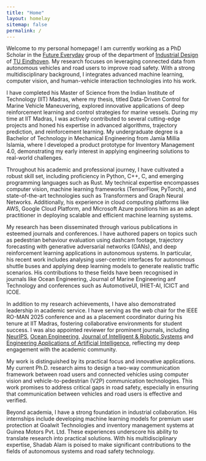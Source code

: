 ```yaml
---
title: "Home"
layout: homelay
sitemap: false
permalink: /
---
```


<style>
code {padding: 6px 8px; font-size: 90%;}
</style>

Welcome to my personal homepage! I am currently working as a PhD Scholar in the [Future Everyday](https://www.tue.nl/en/research/research-groups/future-everyday) group of the department of [Industrial Design](https://www.tue.nl/en/our-university/departments/industrial-design/) of [TU Eindhoven](https://www.tue.nl). My research focuses on leveraging connected data from autonomous vehicles and road users to improve road safety. With a strong multidisciplinary background, I integrates advanced machine learning, computer vision, and human-vehicle interaction technologies into his work.


I have completed his Master of Science from the Indian Institute of Technology (IIT) Madras, where my thesis, titled Data-Driven Control for Marine Vehicle Maneuvering, explored innovative applications of deep reinforcement learning and control strategies for marine vessels. During my time at IIT Madras, I was actively contributed to several cutting-edge projects and honed his expertise in advanced algorithms, trajectory prediction, and reinforcement learning. My undergraduate degree is a Bachelor of Technology in Mechanical Engineering from Jamia Millia Islamia, where I developed a product prototype for Inventory Management 4.0, demonstrating my early interest in applying engineering solutions to real-world challenges.

Throughout his academic and professional journey, I have cultivated a robust skill set, including proficiency in Python, C++, C, and emerging programming languages such as Rust. My technical expertise encompasses computer vision, machine learning frameworks (TensorFlow, PyTorch), and state-of-the-art technologies such as Transformers and Graph Neural Networks. Additionally, his experience in cloud computing platforms like AWS, Google Cloud Platform, and Microsoft Azure positions him as an adept practitioner in deploying scalable and efficient machine learning systems.

My research has been disseminated through various publications in esteemed journals and conferences. I have authored papers on topics such as pedestrian behaviour evaluation using dashcam footage, trajectory forecasting with generative adversarial networks (GANs), and deep reinforcement learning applications in autonomous systems. In particular, his recent work includes analysing user-centric interfaces for autonomous shuttle buses and applying deep learning models to generate realistic traffic scenarios. His contributions to these fields have been recognised in journals like Ocean Engineering, Journal of Marine Engineering anf Technology and conferences such as AutomotiveUI, IHIET-AI, ICICT and ICOE.

In addition to my research achievements, I have also demonstrated leadership in academic service. I have serving as the web chair for the IEEE RO-MAN 2025 conference and as a placement coordinator during his tenure at IIT Madras, fostering collaborative environments for student success. I was also appointed reviewer for prominent journals, including [NeurIPS](https://neurips.cc/), [Ocean Engineering](https://www.sciencedirect.com/journal/ocean-engineering), [Journal of Intelligent & Robotic Systems](https://link.springer.com/journal/10846) and [Engineering Applications of Artificial Intelligence](https://www.sciencedirect.com/journal/engineering-applications-of-artificial-intelligence), reflecting my deep engagement with the academic community.

My work is distinguished by its practical focus and innovative applications. My current Ph.D. research aims to design a two-way communication framework between road users and connected vehicles using computer vision and vehicle-to-pedestrian (V2P) communication technologies. This work promises to address critical gaps in road safety, especially in ensuring that communication between vehicles and road users is effective and verified.

Beyond academia, I have a strong foundation in industrial collaboration. His internships include developing machine learning models for premium user protection at Goalwit Technologies and inventory management systems at Guinea Motors Pvt. Ltd. These experiences underscore his ability to translate research into practical solutions. With his multidisciplinary expertise, Shadab Alam is poised to make significant contributions to the fields of autonomous systems and road safety technology.

<!-- </div> -->

<!-- ### Free time
* 🏃‍♂🚴‍♂️🏊‍♂️ Running, [cycling](https://www.wielervrienden.nl/profiel/pavlo-7126007), swimming, cross-country skiing, hiking. Like, [a lot of it](https://www.strava.com/athletes/bazilinskyy).
* 🗺️ Travelling ([travel map](https://beeneverywhere.net/user/bazilinskyy)).
* 💻 Coding ([github](https://github.com/shaadalam9)).
* 📖 Reading ([goodreads](https://www.goodreads.com/user/show/5571310-pavlo-bazilinskyy)).
* ♟️ Chess ([chess.com](https://www.chess.com/member/bazilinskyy)).
* 🎸 Music ([last.fm](https://www.last.fm/user/Hollgam)). I also play sax alto and guitar.
* 📺 Films and tv series ([imdb](https://www.imdb.com/user/ur16534776), [trakt](https://trakt.tv/users/bazilinskyy)). Somebody likes tv, surprise! 😬

<br/> -->

<!-- <div class="well-md">
  <h3>Funding</h3>
  <div style='display:block; text-align:center; margin-left:auto; margin-right:auto;'>
   {% for funder in site.data.funders %}{% if funder.url %}<a href="{{funder.url}}" target="_blank"><img src='/images/logos/{{ funder.image }}' style='max-height: 70px; max-width: 170px;'/></a>{% else %}<img src='/images/logos/{{ funder.image }}' class='mycenter' style='max-height: 70px; max-width: 170px;'/>{% endif %}   {% endfor %}
  </div>
</div> -->
